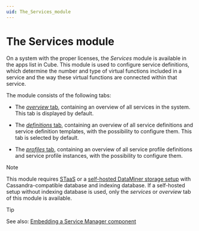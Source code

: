 ```yaml
---
uid: The_Services_module
---
```


# The Services module

On a system with the proper licenses, the *Services* module is available in the apps list in Cube. This module is used to configure service definitions, which determine the number and type of virtual functions included in a service and the way these virtual functions are connected within that service.

The module consists of the following tabs:

- The [*overview* tab](xref:SRM_Services_overview), containing an overview of all services in the system. This tab is displayed by default.

- The [*definitions* tab](xref:SRM_Services_definitions), containing an overview of all service definitions and service definition templates, with the possibility to configure them. This tab is selected by default.

- The [*profiles* tab](xref:SRM_Services_profiles), containing an overview of all service profile definitions and service profile instances, with the possibility to configure them.

> [!NOTE]
> This module requires [STaaS](xref:STaaS) or a [self-hosted DataMiner storage setup](xref:Supported_system_data_storage_architectures) with Cassandra-compatible database and indexing database. If a self-hosted setup without indexing database is used, only the *services* or *overview* tab of this module is available.

> [!TIP]
> See also: [Embedding a Service Manager component](xref:Embedding_a_Service_Manager_component)
